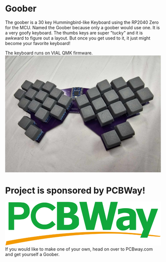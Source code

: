 # Goober
The goober is a 30 key Hummingbird-like Keyboard using the RP2040 Zero for the MCU. Named the Goober because only a goober would use one. It is a very goofy keyboard. The thumbs keys are super "tucky" and it is awkward to figure out a layout. But once you get used to it, it just might become your favorite keyboard!

The keyboard runs on VIAL QMK firmware.
![Goober](assets/goober_picture.jpg)

# Project is sponsored by PCBWay!
![PCBWay Logo](assets/pcbway_logo.png)
If you would like to make one of your own, head on over to PCBway.com and get yourself a Goober.
